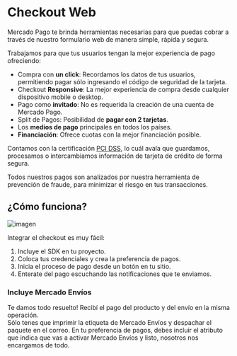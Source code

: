 # Checkout Web

Mercado Pago te brinda herramientas necesarias para que puedas cobrar a través de nuestro formulario web de manera simple, rápida y segura.

Trabajamos para que tus usuarios tengan la mejor experiencia de pago ofreciendo:  

* Compra con **un click**: Recordamos los datos de tus usuarios, permitiendo pagar sólo ingresando el código de seguridad de la tarjeta. 
* Checkout **Responsive**: La mejor experiencia de compra desde cualquier dispositivo mobile o desktop.
* Pago como **invitado**: No es requerida la creación de una cuenta de Mercado Pago.
* Split de Pagos: Posibilidad de **pagar con 2 tarjetas**.
* Los **medios de pago** principales en todos los países.
* **Financiación**: Ofrece cuotas con la mejor financiación posible.

Contamos con la certificación [PCI DSS](https://www.pcisecuritystandards.org/), lo cuál avala que guardamos, procesamos o intercambiamos información de tarjeta de crédito de forma segura.

Todos nuestros pagos son analizados por nuestra herramienta de prevención de fraude, para minimizar el riesgo en tus transacciones.

## ¿Cómo funciona?

![imagen](https://secure.mlstatic.com/developers/site/cloud/assets/Uploads/Basic-Checkout.png)

Integrar el checkout es muy fácil:

1. Incluye el SDK en tu proyecto.
2. Coloca tus credenciales y crea la preferencia de pagos.
3. Inicia el proceso de pago desde un botón en tu sitio.
4. Enterate del pago escuchando las notificaciones que te enviamos.

### Incluye Mercado Envíos

Te damos todo resuelto! Recibí el pago del producto y del envío en la misma operación.  
Sólo tenes que imprimir la etiqueta de Mercado Envíos y despachar el paquete en el correo. 
En tu preferencia de pagos, debes incluir el atributo que indica que vas a activar Mercado Envíos y listo, nosotros nos encargamos de todo.  

